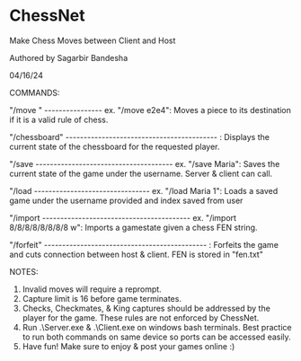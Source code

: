# ChessNet
Make Chess Moves between Client and Host

Authored by Sagarbir Bandesha

04/16/24




COMMANDS:

"/move <starting square><endingsquare>" ---------------- ex. "/move e2e4": Moves a piece to its destination if it is a valid rule of chess.

"/chessboard" ------------------------------------------ : Displays the current state of the chessboard for the requested player.

"/save <username> -------------------------------------- ex. "/save Maria": Saves the current state of the game under the username. Server & client can call.

"/load <username> <int> -------------------------------- ex. "/load Maria 1": Loads a saved game under the username provided and index saved from user

"/import <FEN> ----------------------------------------- ex. "/import 8/8/8/8/8/8/8/8 w": Imports a gamestate given a chess FEN string.

"/forfeit" --------------------------------------------- : Forfeits the game and cuts connection between host & client. FEN is stored in "fen.txt"

NOTES:
1. Invalid moves will require a reprompt.
2. Capture limit is 16 before game terminates.
3. Checks, Checkmates, & King captures should be addressed by the player for the game. These rules are not enforced by ChessNet.
4. Run .\Server.exe & .\Client.exe on windows bash terminals. Best practice to run both commands on same device so ports can be accessed easily.
5. Have fun! Make sure to enjoy & post your games online :)
   
